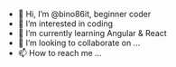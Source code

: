 - 👋 Hi, I’m @bino86it, beginner coder
- 👀 I’m interested in coding
- 🌱 I’m currently learning Angular & React
- 💞️ I’m looking to collaborate on ...
- 📫 How to reach me ...

<!---
bino86it/bino86it is a ✨ special ✨ repository because its `README.md` (this file) appears on your GitHub profile.
You can click the Preview link to take a look at your changes.
--->
